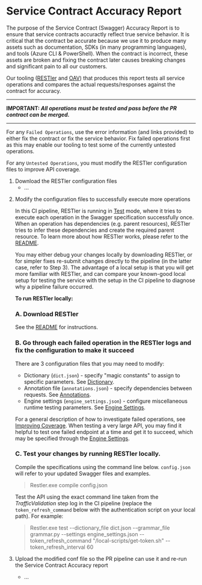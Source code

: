 # Service Contract Accuracy Report

The purpose of the Service Contract (Swagger) Accuracy Report is to ensure that service contracts accuractly reflect true service behavior. It is critical that the contract be accurate because we use it to produce many assets such as documentation, SDKs (in many programming languages), and tools (Azure CLI & PowerShell). When the contract is incorrect, these assets are broken and fixing the contract later causes breaking changes and significant pain to all our customers.

Our tooling ([RESTler](https://github.com/microsoft/restler-fuzzer) and [OAV](https://github.com/azure/oav)) that produces this report tests all service operations and compares the actual requests/responses against the contract for accuracy.

***
**IMPORTANT: _All operations must be tested and pass before the PR contract can be merged._**
***

For any `Failed Operations`, use the error information (and links provided) to either fix the contract or fix the service behavior. Fix failed operations first as this may enable our tooling to test some of the currently untested operations.

For any `Untested Operations`, you must modify the RESTler configuration files to improve API coverage.

1. Download the RESTler configuration files
   - ...
<!--
   TODO: the RESTler config files do not include the authentication script.  How to set up authentication / where to get the script needs to be documented for a local setup.
-->

2. Modify the configuration files to successfully execute more operations

   In this CI pipeline, RESTler is running in [Test](https://github.com/microsoft/restler-fuzzer/blob/main/docs/user-guide/Testing.md) mode,
   where it tries to execute each operation in the Swagger specification successfully once.
   When an operation has dependencies (e.g. parent resources),
   RESTler tries to infer these dependencies and create the required parent resource.
   To learn more about how RESTler works, please refer to the [README](https://github.com/microsoft/restler-fuzzer).

   You may either debug your changes locally by downloading RESTler, or for simpler fixes re-submit changes directly to the pipeline (in the latter case, refer to Step 3).
   The advantage of a local setup is that you will get more familiar with RESTler, and can compare your known-good local setup
   for testing the service with the setup in the CI pipeline to diagnose why a pipeline failure occurred.

      <b>To run RESTler locally:</b>

      ### A. Download RESTler

      See the [README](https://github.com/microsoft/restler-fuzzer) for instructions.

      ### B. Go through each failed operation in the RESTler logs and fix the configuration to make it succeed

      There are 3 configuration files that you may need to modify:

      - Dictionary (```dict.json```) - specify "magic constants" to assign to specific parameters.  See [Dictionary](https://github.com/microsoft/restler-fuzzer/blob/main/docs/user-guide/FuzzingDictionary.md).
      - Annotation file (```annotations.json```) - specify dependencies between requests.  See [Annotations](https://github.com/microsoft/restler-fuzzer/blob/main/docs/user-guide/Annotations.md).
      - Engine settings (```engine_settings.json```) - configure miscellaneous runtime testing parameters.  See [Engine Settings](github).

      For a general description of how to investigate failed operations, see [Improving Coverage](https://github.com/microsoft/restler-fuzzer/blob/main/docs/user-guide/ImprovingCoverage.md).
      When testing a very large API, you may find it helpful to test one failed endpoint at a time and get it to succeed, which may be specified through the [Engine Settings](https://github.com/microsoft/restler-fuzzer/blob/main/docs/user-guide/EngineSettings.md).


      ### C. Test your changes by running RESTler locally.

      Compile the specifications using the command line below.  ```config.json``` will refer to your updated Swagger files and examples.

      >Restler.exe compile config.json

      Test the API using the exact command line taken from the _TrafficValidation_ step log in the CI pipeline (replace the ```token_refresh_command``` below with the authentication script on your local path).  For example:

      >Restler.exe test --dictionary_file dict.json --grammar_file grammar.py --settings engine_settings.json --token_refresh_command "/local-scripts/get-token.sh" --token_refresh_interval 60


 3. Upload the modified conf file so the PR pipeline can use it and re-run the Service Contract Accuracy report
    - ...

